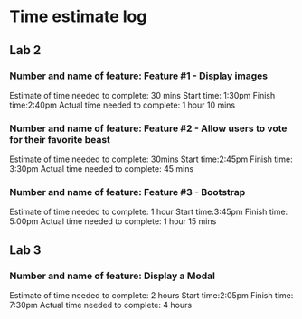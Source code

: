 # Time estimate log

## Lab 2

### Number and name of feature: Feature #1  - Display images

Estimate of time needed to complete: 30 mins
Start time: 1:30pm
Finish time:2:40pm
Actual time needed to complete: 1 hour 10 mins

### Number and name of feature: Feature #2 - Allow users to vote for their favorite beast

Estimate of time needed to complete: 30mins
Start time:2:45pm
Finish time: 3:30pm
Actual time needed to complete: 45 mins

### Number and name of feature: Feature #3 - Bootstrap

Estimate of time needed to complete: 1 hour
Start time:3:45pm
Finish time: 5:00pm
Actual time needed to complete: 1 hour 15 mins

## Lab 3

### Number and name of feature: Display a Modal

Estimate of time needed to complete: 2 hours
Start time:2:05pm
Finish time: 7:30pm
Actual time needed to complete: 4 hours
